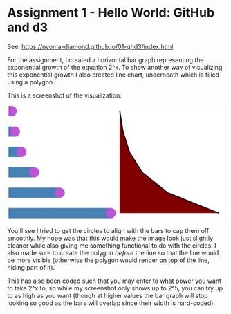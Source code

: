 Assignment 1 - Hello World: GitHub and d3  
===

See: https://nyoma-diamond.github.io/01-ghd3/index.html

For the assignment, I created a horizontal bar graph representing the exponential growth of the equation 2^x. To show another way of visualizing this exponential growth I also created line chart, underneath which is filled using a polygon.

This is a screenshot of the visualization:

![Screenshot of visualization](./image.png)

You'll see I tried to get the circles to align with the bars to cap them off smoothly. My hope was that this would make the image look just slightly cleaner while also giving me something functional to do with the circles. I also made sure to create the polygon *before* the line so that the line would be more visible (otherwise the polygon would render on top of the line, hiding part of it).

This has also been coded such that you may enter to what power you want to take 2^x to, so while my screenshot only shows up to 2^5, you can try up to as high as you want (though at higher values the bar graph will stop looking so good as the bars will overlap since their width is hard-coded).

